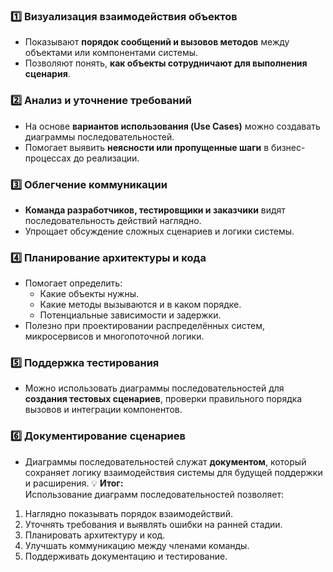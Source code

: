 ### 1️⃣ Визуализация взаимодействия объектов
- Показывают **порядок сообщений и вызовов методов** между объектами или компонентами системы.
- Позволяют понять, **как объекты сотрудничают для выполнения сценария**.
### 2️⃣ Анализ и уточнение требований
- На основе **вариантов использования (Use Cases)** можно создавать диаграммы последовательностей.
- Помогает выявить **неясности или пропущенные шаги** в бизнес-процессах до реализации.
### 3️⃣ Облегчение коммуникации
- **Команда разработчиков, тестировщики и заказчики** видят последовательность действий наглядно.
- Упрощает обсуждение сложных сценариев и логики системы.
### 4️⃣ Планирование архитектуры и кода
- Помогает определить:
    - Какие объекты нужны.
    - Какие методы вызываются и в каком порядке.
    - Потенциальные зависимости и задержки.
- Полезно при проектировании распределённых систем, микросервисов и многопоточной логики.
### 5️⃣ Поддержка тестирования
- Можно использовать диаграммы последовательностей для **создания тестовых сценариев**, проверки правильного порядка вызовов и интеграции компонентов.
### 6️⃣ Документирование сценариев
- Диаграммы последовательностей служат **документом**, который сохраняет логику взаимодействия системы для будущей поддержки и расширения.
💡 **Итог:**  
Использование диаграмм последовательностей позволяет:
1. Наглядно показывать порядок взаимодействий.
2. Уточнять требования и выявлять ошибки на ранней стадии.
3. Планировать архитектуру и код.
4. Улучшать коммуникацию между членами команды.
5. Поддерживать документацию и тестирование.